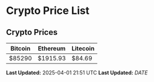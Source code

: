 # Crypto Price List

## Crypto Prices
| Bitcoin | Ethereum | Litecoin |
| ------- | -------- | -------- |
| $85290 | $1915.93 | $84.69 |
**Last Updated:** 2025-04-01 21:51 UTC
**Last Updated:** $DATE$
